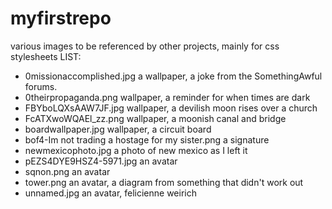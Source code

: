 # myfirstrepo
various images to be referenced by other projects, mainly for css stylesheets
LIST:

- 0missionaccomplished.jpg a wallpaper, a joke from the SomethingAwful forums.
- 0theirpropaganda.png wallpaper, a reminder for when times are dark
- FBYboLQXsAAW7JF.jpg wallpaper, a devilish moon rises over a church
- FcATXwoWQAEl_zz.png wallpaper, a moonish canal and bridge
- boardwallpaper.jpg wallpaper, a circuit board
- bof4-Im not trading a hostage for my sister.png a signature
- newmexicophoto.jpg a photo of new mexico as I left it
- pEZS4DYE9HSZ4-5971.jpg an avatar
- sqnon.png an avatar
- tower.png an avatar, a diagram from something that didn't work out
- unnamed.jpg an avatar, felicienne weirich
